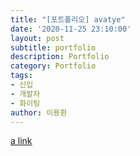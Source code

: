 ```yaml
---
title: "[포트폴리오] avatye"
date: '2020-11-25 23:10:00'
layout: post
subtitle: portfolio
description: Portfolio
category: Portfolio
tags:
- 신입
- 개발자
- 화이팅
author: 이용환
---
```

[a link](https://drive.google.com/file/d/1CD5kTdCN1OFpcOl195xmz-v0ZZ6ZuIpk/view?usp=sharing)
